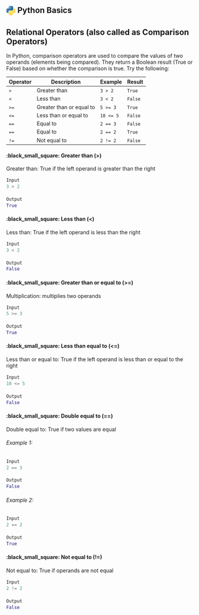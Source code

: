 
<html>
 <body>
  <h2><sub><img src="https://github.com/RadhikaDeshpande1010/skill-icon/blob/main/general-icon/python-icon.png" height="25" width="25"></sub> Python Basics</h2>
  <h2>Relational Operators (also called as Comparison Operators)</h2>
  <p>In Python, comparison operators are used to compare the values of two operands (elements being compared). They return a Boolean result (True or False) based on whether the comparison is true. Try the following:</p>

  | Operator | Description               | Example   | Result  |
  |----------|---------------------------|-----------|---------|
  | `>`      | Greater than              | `3 > 2`   | `True`  |
  | `<`      | Less than                 | `3 < 2`   | `False` |
  | `>=`     | Greater than or equal to  | `5 >= 3`  | `True`  |
  | `<=`     | Less than or equal to     | `10 <= 5` | `False` |
  | `==`     | Equal to                  | `2 == 3`  | `False` |
  | `==`     | Equal to                  | `2 == 2`  | `True`  |
  | `!=`     | Not equal to              | `2 != 2`  | `False` |

  <h4>:black_small_square: Greater than (>)</h4>
  <p>Greater than: True if the left operand is greater than the right</p>
  
  ```python
  Input
  3 > 2
  
  Output
  True
  ```
  <h4>:black_small_square: Less than (<)</h4>
  <p>Less than: True if the left operand is less than the right</p>
  
  ```python
  Input
  3 < 2
  
  Output
  False
  ```
  <h4>:black_small_square: Greater than or equal to (>=)</h4>
  <p>Multiplication: multiplies two operands</p>
  
  ```python
  Input
  5 >= 3
  
  Output
  True
  ```
  <h4>:black_small_square: Less than equal to (<=)</h4>
  <p>Less than or equal to: True if the left operand is less than or equal to the right</p>
  
  ```python
  Input
  10 <= 5
  
  Output
  False
  ```
  <h4>:black_small_square: Double equal to (==)</h4>
  <p>Double equal to: True if two values are equal</p>

  <h6>Example 1:</h6>
  
  ```python
  Input
  2 == 3
  
  Output
  False
  ```

 <h6>Example 2:</h6>
 
  ```python
  Input
  2 == 2
    
  Output
  True
  ```
  <h4>:black_small_square: Not equal to (!=)</h4>
  <p>Not equal to: True if operands are not equal</p>
  
  ```python
  Input
  2 != 2
  
  Output
  False
  ```
 </body>
</html>
